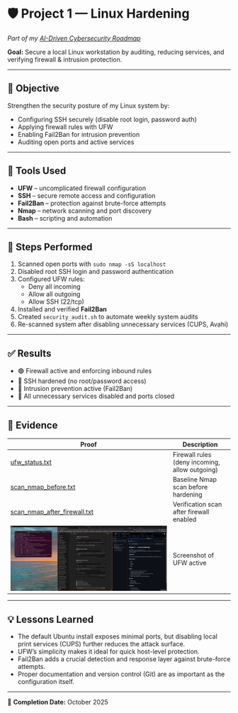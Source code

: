 # 🛡️ Project 1 — Linux Hardening
*Part of my [AI-Driven Cybersecurity Roadmap](../README.md)*  

**Goal:** Secure a local Linux workstation by auditing, reducing services, and verifying firewall & intrusion protection.

---

## 🎯 Objective
Strengthen the security posture of my Linux system by:
- Configuring SSH securely (disable root login, password auth)
- Applying firewall rules with UFW
- Enabling Fail2Ban for intrusion prevention
- Auditing open ports and active services

---

## 🧰 Tools Used
- **UFW** – uncomplicated firewall configuration  
- **SSH** – secure remote access and configuration  
- **Fail2Ban** – protection against brute-force attempts  
- **Nmap** – network scanning and port discovery  
- **Bash** – scripting and automation  

---

## 🧩 Steps Performed
1. Scanned open ports with `sudo nmap -sS localhost`  
2. Disabled root SSH login and password authentication  
3. Configured UFW rules:
   - Deny all incoming  
   - Allow all outgoing  
   - Allow SSH (22/tcp)  
4. Installed and verified **Fail2Ban**  
5. Created `security_audit.sh` to automate weekly system audits  
6. Re-scanned system after disabling unnecessary services (CUPS, Avahi)

---

## ✅ Results
- 🟢 Firewall active and enforcing inbound rules  
- 🔐 SSH hardened (no root/password access)  
- 🧱 Intrusion prevention active (Fail2Ban)  
- 🚫 All unnecessary services disabled and ports closed  

---

## 🧾 Evidence

| Proof | Description |
|-------|--------------|
| [ufw_status.txt](./ufw_status.txt) | Firewall rules (deny incoming, allow outgoing) |
| [scan_nmap_before.txt](./scan_nmap_before.txt) | Baseline Nmap scan before hardening |
| [scan_nmap_after_firewall.txt](./scan_nmap_after_firewall.txt) | Verification scan after firewall enabled |
| ![UFW Status](./screenshots/screenshot_ufw_status.png) | Screenshot of UFW active |

---

## 💡 Lessons Learned
- The default Ubuntu install exposes minimal ports, but disabling local print services (CUPS) further reduces the attack surface.  
- UFW’s simplicity makes it ideal for quick host-level protection.  
- Fail2Ban adds a crucial detection and response layer against brute-force attempts.  
- Proper documentation and version control (Git) are as important as the configuration itself.

---

📅 **Completion Date:** October 2025  

